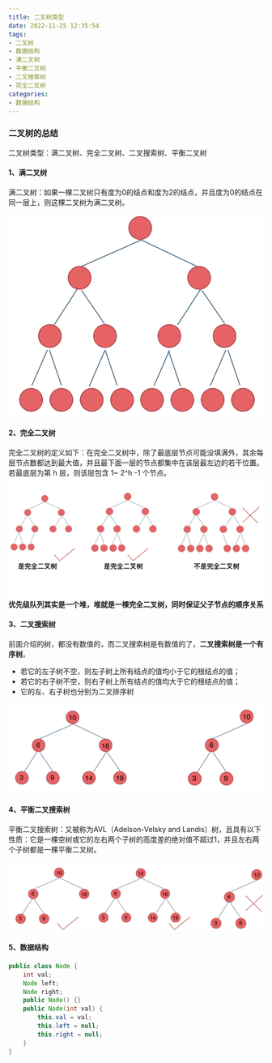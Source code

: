 ```yaml
---
title: 二叉树类型
date: 2022-11-25 12:35:54
tags:
- 二叉树
- 数据结构
- 满二叉树
- 平衡二叉树
- 二叉搜索树
- 完全二叉树
categories:
- 数据结构
---
```


### 二叉树的总结

二叉树类型：满二叉树、完全二叉树、二叉搜索树、平衡二叉树

<!-- more -->

#### 1、满二叉树

满二叉树：如果一棵二叉树只有度为0的结点和度为2的结点，并且度为0的结点在同一层上，则这棵二叉树为满二叉树。

![满二叉树](二叉树类型/满二叉树.png)

#### 2、完全二叉树

完全二叉树的定义如下：在完全二叉树中，除了最底层节点可能没填满外，其余每层节点数都达到最大值，并且最下面一层的节点都集中在该层最左边的若干位置。若最底层为第 h 层，则该层包含 1~ 2^h -1  个节点。
![完全二叉树](二叉树类型/完全二叉树.png)
**优先级队列其实是一个堆，堆就是一棵完全二叉树，同时保证父子节点的顺序关系**

#### 3、二叉搜索树

前面介绍的树，都没有数值的，而二叉搜索树是有数值的了，**二叉搜索树是一个有序树**。

- 若它的左子树不空，则左子树上所有结点的值均小于它的根结点的值；
- 若它的右子树不空，则右子树上所有结点的值均大于它的根结点的值；
- 它的左、右子树也分别为二叉排序树

![二叉搜索树](二叉树类型/二叉搜索树.png)

#### 4、平衡二叉搜索树

平衡二叉搜索树：又被称为AVL（Adelson-Velsky and Landis）树，且具有以下性质：它是一棵空树或它的左右两个子树的高度差的绝对值不超过1，并且左右两个子树都是一棵平衡二叉树。

![平衡二叉搜索树](二叉树类型/平衡二叉搜索树.png)

#### 5、数据结构

```java
public class Node {
    int val;
    Node left;
    Node right;
    public Node() {}
    public Node(int val) {
        this.val = val;
        this.left = null;
        this.right = null;
    }
}
```

